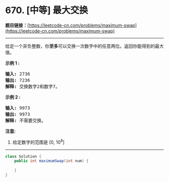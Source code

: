 # 670. [中等] 最大交换

**题目链接：**[https://leetcode-cn.com/problems/maximum-swap](https://leetcode-cn.com/problems/maximum-swap)

---

<div class="content__1Y2H">
 <div class="notranslate">
  <p>给定一个非负整数，你<strong>至多</strong>可以交换一次数字中的任意两位。返回你能得到的最大值。</p> 
  <p><strong>示例 1 :</strong></p> 
  <pre class="language-text"><strong>输入:</strong> 2736
<strong>输出:</strong> 7236
<strong>解释:</strong> 交换数字2和数字7。
</pre> 
  <p><strong>示例 2 :</strong></p> 
  <pre class="language-text"><strong>输入:</strong> 9973
<strong>输出:</strong> 9973
<strong>解释:</strong> 不需要交换。
</pre> 
  <p><strong>注意:</strong></p> 
  <ol> 
   <li>给定数字的范围是&nbsp;[0, 10<sup>8</sup>]</li> 
  </ol> 
 </div>
</div>

---

```java
class Solution {
    public int maximumSwap(int num) {
        
    }
}
```